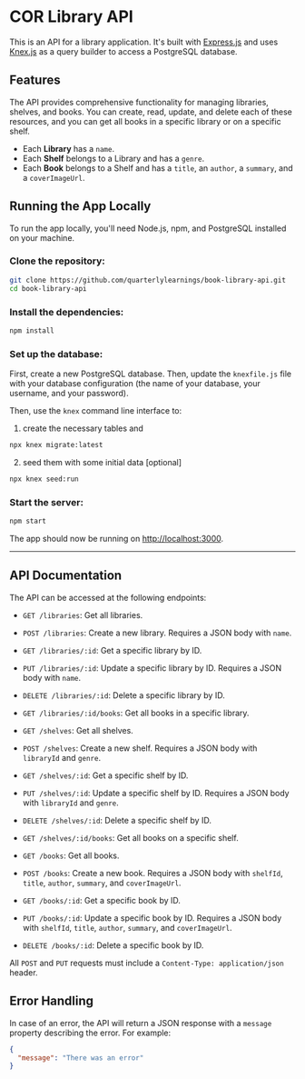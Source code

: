 # COR Library API

This is an API for a library application. It's built with [Express.js](https://expressjs.com/) and uses [Knex.js](http://knexjs.org/) as a query builder to access a PostgreSQL database.

## Features

The API provides comprehensive functionality for managing libraries, shelves, and books. You can create, read, update, and delete each of these resources, and you can get all books in a specific library or on a specific shelf.

- Each **Library** has a `name`.
- Each **Shelf** belongs to a Library and has a `genre`.
- Each **Book** belongs to a Shelf and has a `title`, an `author`, a `summary`, and a `coverImageUrl`.

## Running the App Locally

To run the app locally, you'll need Node.js, npm, and PostgreSQL installed on your machine.

### Clone the repository:

```bash
git clone https://github.com/quarterlylearnings/book-library-api.git
cd book-library-api
```

### Install the dependencies:

```bash
npm install
```

### Set up the database:

First, create a new PostgreSQL database. Then, update the `knexfile.js` file with your database configuration (the name of your database, your username, and your password).

Then, use the `knex` command line interface to:

1. create the necessary tables and 


```bash
npx knex migrate:latest
```
2. seed them with some initial data [optional]

```bash
npx knex seed:run
```

### Start the server:

```bash
npm start
```

The app should now be running on [http://localhost:3000](http://localhost:3000).

----

## API Documentation

The API can be accessed at the following endpoints:

- `GET /libraries`: Get all libraries.
- `POST /libraries`: Create a new library. Requires a JSON body with `name`.

- `GET /libraries/:id`: Get a specific library by ID.
- `PUT /libraries/:id`: Update a specific library by ID. Requires a JSON body with `name`.
- `DELETE /libraries/:id`: Delete a specific library by ID.

- `GET /libraries/:id/books`: Get all books in a specific library.

- `GET /shelves`: Get all shelves.
- `POST /shelves`: Create a new shelf. Requires a JSON body with `libraryId` and `genre`.

- `GET /shelves/:id`: Get a specific shelf by ID.
- `PUT /shelves/:id`: Update a specific shelf by ID. Requires a JSON body with `libraryId` and `genre`.
- `DELETE /shelves/:id`: Delete a specific shelf by ID.

- `GET /shelves/:id/books`: Get all books on a specific shelf.

- `GET /books`: Get all books.
- `POST /books`: Create a new book. Requires a JSON body with `shelfId`, `title`, `author`, `summary`, and `coverImageUrl`.

- `GET /books/:id`: Get a specific book by ID.
- `PUT /books/:id`: Update a specific book by ID. Requires a JSON body with `shelfId`, `title`, `author`, `summary`, and `coverImageUrl`.
- `DELETE /books/:id`: Delete a specific book by ID.

All `POST` and `PUT` requests must include a `Content-Type: application/json` header.

## Error Handling

In case of an error, the API will return a JSON response with a `message` property describing the error. For example:

```json
{
  "message": "There was an error"
}
```

